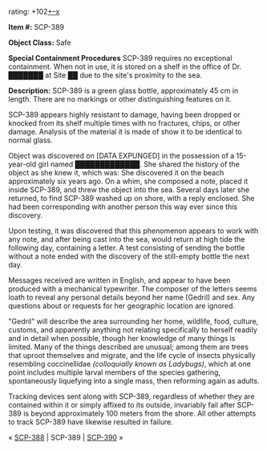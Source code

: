 rating: +102[+](javascript:; "I like it")[–](javascript:; "I don't like it")[x](javascript:; "Cancel my vote")

**Item #:** SCP-389

**Object Class:** Safe

**Special Containment Procedures** SCP-389 requires no exceptional containment. When not in use, it is stored on a shelf in the office of Dr. ███████ at Site ██ due to the site's proximity to the sea.

**Description:** SCP-389 is a green glass bottle, approximately 45 cm in length. There are no markings or other distinguishing features on it.

SCP-389 appears highly resistant to damage, having been dropped or knocked from its shelf multiple times with no fractures, chips, or other damage. Analysis of the material it is made of show it to be identical to normal glass.

Object was discovered on \[DATA EXPUNGED\] in the possession of a 15-year-old girl named █████████████. She shared the history of the object as she knew it, which was: She discovered it on the beach approximately six years ago. On a whim, she composed a note, placed it inside SCP-389, and threw the object into the sea. Several days later she returned, to find SCP-389 washed up on shore, with a reply enclosed. She had been corresponding with another person this way ever since this discovery.

Upon testing, it was discovered that this phenomenon appears to work with any note, and after being cast into the sea, would return at high tide the following day, containing a letter. A test consisting of sending the bottle without a note ended with the discovery of the still-empty bottle the next day.

Messages received are written in English, and appear to have been produced with a mechanical typewriter. The composer of the letters seems loath to reveal any personal details beyond her name (Gedril) and sex. Any questions about or requests for her geographic location are ignored.

"Gedril" will describe the area surrounding her home, wildlife, food, culture, customs, and apparently anything not relating specifically to herself readily and in detail when possible, though her knowledge of many things is limited. Many of the things described are unusual; among them are trees that uproot themselves and migrate, and the life cycle of insects physically resembling coccinellidae _(colloquially known as Ladybugs)_, which at one point includes multiple larval members of the species gathering, spontaneously liquefying into a single mass, then reforming again as adults.

Tracking devices sent along with SCP-389, regardless of whether they are contained within it or simply affixed to its outside, invariably fail after SCP-389 is beyond approximately 100 meters from the shore. All other attempts to track SCP-389 have likewise resulted in failure.

« [SCP-388](/scp-388) | SCP-389 | [SCP-390](/scp-390) »